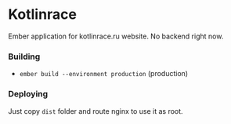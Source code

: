 # Kotlinrace

Ember application for kotlinrace.ru website. No backend right now.

### Building

* `ember build --environment production` (production)

### Deploying

Just copy `dist` folder and route nginx to use it as root.


